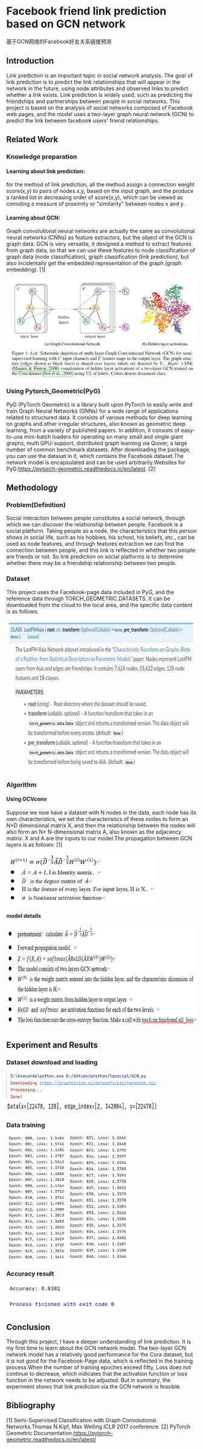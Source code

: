 # Facebook friend link prediction based on GCN network
基于GCN网络的Facebook好友关系链接预测
## Introduction
Link prediction is an important topic in social network analysis. The goal of link prediction is to predict the link relationships that will appear in the network in the future, using node attributes and observed links to predict whether a link exists. Link prediction is widely used, such as predicting the friendships and partnerships between people in social networks. This project is based on the analysis of social networks composed of Facebook web pages, and the model uses a two-layer graph neural network (GCN) to predict the link between facebook users' friend relationships.
## Related Work
### Knowledge preparation
#### Learning about link prediction:
for the method of link prediction, all the method assign a connection weight score(x,y) to pairs of nodes x,y, based on the input graph, and the produce a ranked list in decreasing order of score(x,y), which can be viewed as comuting a measure of proximity or "similarity" between nodes x and y.
#### Learning about GCN:
Graph convolutional neural networks are actually the same as convolutional neural networks (CNNs) as feature extractors, but the object of the GCN is graph data. GCN is very versatile, it designed a method to extract features from graph data, so that we can use these features to node classification of graph data (node classification), graph classification (link prediction), but also incidentally get the embedded representation of the graph (graph embedding). [1]

![Image text](https://github.com/smy123-miao/mygitgo/blob/master/img/GCNmoxing.JPG)

### Using Pytorch_Geometric(PyG)
PyG (PyTorch Geometric) is a library built upon PyTorch to easily write and train Graph Neural Networks (GNNs) for a wide range of applications related to structured data.
It consists of various methods for deep learning on graphs and other irregular structures, also known as geometric deep learning, from a variety of published papers. In addition, it consists of easy-to-use mini-batch loaders for operating on many small and single giant graphs, multi GPU-support, distributed graph learning via Quiver, a large number of common benchmark datasets. After downloading the package, you can use the dataset in it, which contains the Facebook dataset.The network model is encapsulated and can be used arbitrarily.Websites for PyG:https://pytorch-geometric.readthedocs.io/en/latest. [2]
## Methodology
### Problem(Definition)
Social interaction between people constitutes a social network, through which we can discover the relationship between people. Facebook is a social platform. Taking people as a node, the characteristics that this person shows in social life, such as his hobbies, his school, his beliefs, etc., can be used as node features, and through features extraction we can find the connection between people, and this link is reflected in whether two people are friends or not. So link prediction on social platforms is to determine whether there may be a friendship relationship between two people.
### Dataset
This project uses the Facebook-page data included in PyG, and the reference data through TORCH_GEOMETRIC.DATASETS. It can be downloaded from the cloud to the local area, and the specific data content is as follows:

<img src="https://github.com/smy123-miao/mygitgo/blob/master/img/datashow.png" width="800" height="400" alt="hh"/>

### Algorithm
#### Using GCVconv

Suppose we now have a dataset with N nodes in the data, each node has its own characteristics, we set the characteristics of these nodes to form an N×D dimensional matrix X, and then the relationship between the nodes will also form an N× N-dimensional matrix A, also known as the adjacency matrix. X and A are the inputs to our model.The propagation between GCN layers is as follows: [1]

<img src="https://github.com/smy123-miao/mygitgo/blob/master/img/formula-GCN.png" width="400" height="135" alt="hh"/>

#### model details

<img src="https://github.com/smy123-miao/mygitgo/blob/master/img/model_pro.png" width="750" height="270" alt="hh"/>

## Experiment and Results
### Dataset download and loading

<img src="https://github.com/smy123-miao/mygitgo/blob/master/img/dataset_download.png" width="400" height="70" alt="hh"/>

<img src="https://github.com/smy123-miao/mygitgo/blob/master/img/dataset_load.png" width="400" height="30" alt="hh"/>

### Data training

<img src="https://github.com/smy123-miao/mygitgo/blob/master/img/train1.png" width="160" height="331" alt="hh"/> 
<img src="https://github.com/smy123-miao/mygitgo/blob/master/img/train2.png" width="160" height="331" alt="hh"/>

### Accuracy result
<img src="https://github.com/smy123-miao/mygitgo/blob/master/img/accuracy.png" width="300" height="70" alt="hh"/>


## Conclusion
Through this project, I have a deeper understanding of link prediction. It is my first time to learn about the GCN network model. The two-layer GCN network model has a relatively good performance for the Cora dataset, but it is not good for the Facebook-Page data, which is reflected in the training process.When the number of training epoches  exceed fifty, Loss does not continue to decrease, which indicates that the activation function or loss function in the network needs to be adjusted. But in summary, the experiment shows that link prediction via the GCN network is feasible.

## Bibliography
[1] Semi-Supervised Classification with Graph Convolutional Networks.Thomas N.Kipf, Max Welling.ICLR 2017 conference. 
[2] PyTorch Geometric Documentation.https://pytorch-geometric.readthedocs.io/en/latest/
